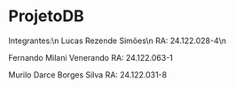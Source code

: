 # ProjetoDB
Integrantes:\n
Lucas Rezende Simões\n
RA: 24.122.028-4\n

Fernando Milani Venerando
RA: 24.122.063-1

Murilo Darce Borges Silva
RA: 24.122.031-8
